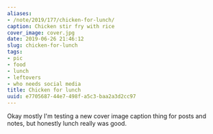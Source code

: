 ```yaml
---
aliases:
- /note/2019/177/chicken-for-lunch/
caption: Chicken stir fry with rice
cover_image: cover.jpg
date: 2019-06-26 21:46:12
slug: chicken-for-lunch
tags:
- pic
- food
- lunch
- leftovers
- who needs social media
title: Chicken for lunch
uuid: e7705687-44e7-498f-a5c3-baa2a3d2cc97
---
```


Okay mostly I'm testing a new cover image caption thing for posts and notes, but honestly
lunch really was good.